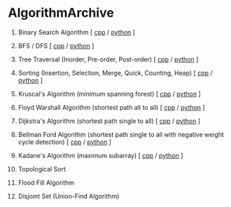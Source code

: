 # AlgorithmArchive

1. Binary Search Algorithm [ [cpp](https://github.com/litcoderr/AlgorithmArchive/tree/main/1.binary_search/cpp) / [python](https://github.com/litcoderr/AlgorithmArchive/tree/main/1.binary_search/python) ]

2. BFS / DFS [ [cpp](https://github.com/litcoderr/AlgorithmArchive/tree/main/2.bfs_dfs/cpp) / [python](https://github.com/litcoderr/AlgorithmArchive/tree/main/2.bfs_dfs/python) ]

3. Tree Traversal (Inorder, Pre-order, Post-order) [ [cpp](https://github.com/litcoderr/AlgorithmArchive/tree/main/3.tree_traversal/cpp) / [python](https://github.com/litcoderr/AlgorithmArchive/tree/main/3.tree_traversal/python) ]

4. Sorting (Insertion, Selection, Merge, Quick, Counting, Heap) [ [cpp](https://github.com/litcoderr/algorithmarchive/tree/main/4.sorting/cpp) / [python](https://github.com/litcoderr/AlgorithmArchive/tree/main/4.sorting/python) ]

5. Kruscal's Algorithm (minimum spanning forest) [ [cpp](https://github.com/litcoderr/algorithmarchive/tree/main/5.minimum_spanning_tree/cpp) / [python](https://github.com/litcoderr/algorithmarchive/tree/main/5.minimum_spanning_tree/python) ]

6. Floyd Warshall Algorithm (shortest path all to all) [ [cpp](https://github.com/litcoderr/algorithmarchive/tree/main/6.floyd_warshall/cpp) / [python](https://github.com/litcoderr/algorithmarchive/tree/main/6.floyd_warshall/python) ]

7. Dijkstra's Algorithm (shortest path single to all) [ [cpp](https://github.com/litcoderr/algorithmarchive/tree/main/7.dijkstra/cpp) / [python](https://github.com/litcoderr/algorithmarchive/tree/main/7.dijkstra/python) ]

8. Bellman Ford Algorithm (shortest path single to all with negative weight cycle detection) [ [cpp](https://github.com/litcoderr/algorithmarchive/tree/main/8.bellman_ford/cpp) / [python](https://github.com/litcoderr/algorithmarchive/tree/main/8.bellman_ford/python) ]

9. Kadane's Algorithm (maximum subarray) [ [cpp](https://github.com/litcoderr/algorithmarchive/tree/main/9.kadane/cpp) / [python](https://github.com/litcoderr/algorithmarchive/tree/main/9.kadane/python) ]

10. Topological Sort

11. Flood Fill Algorithm

12. Disjoint Set (Union-Find Algorithm)
